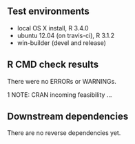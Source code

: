## Test environments
* local OS X install, R 3.4.0
* ubuntu 12.04 (on travis-ci), R 3.1.2
* win-builder (devel and release)

## R CMD check results
There were no ERRORs or WARNINGs.

1 NOTE: CRAN incoming feasibility ... 

## Downstream dependencies
There are no reverse dependencies yet.
